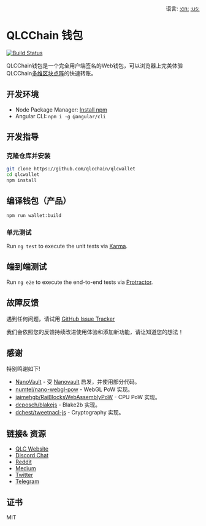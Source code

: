 <div align="right">语言:
<a title="中文" href="README_CN.md">:cn:</a>
<a title="英文" href="README.md">:us:</a></div>

# QLCChain 钱包

[![Build Status](https://travis-ci.com/qlcchain/qlcwallet.svg?branch=master)](https://travis-ci.com/qlcchain/qlcwallet)

QLCChain钱包是一个完全用户端签名的Web钱包，可以浏览器上完美体验QLCChain[多维区块点阵](https://qlcchain.org)的快速转账。

## 开发环境
- Node Package Manager: [Install npm](https://www.npmjs.com/get-npm)
- Angular CLI: `npm i -g @angular/cli`

## 开发指导

### 克隆仓库并安装
```bash
git clone https://github.com/qlcchain/qlcwallet
cd qlcwallet
npm install
```

## 编译钱包（产品）

```bash
npm run wallet:build
```

### 单元测试

Run `ng test` to execute the unit tests via [Karma](https://karma-runner.github.io).

## 端到端测试

Run `ng e2e` to execute the end-to-end tests via [Protractor](http://www.protractortest.org/).

## 故障反馈
遇到任何问题，请试用 [GitHub Issue Tracker](https://github.com/qlcchain/qlcwallet/issues) 

我们会依照您的反馈持续改进使用体验和添加新功能，请让知道您的想法！

## 感谢
特别鸣谢如下!
- [NanoVault](https://github.com/cronoh/nanovault) - 受 [Nanovault](https://nanovault.io/) 启发，并使用部分代码。
- [numtel/nano-webgl-pow](https://github.com/numtel/nano-webgl-pow) - WebGL PoW 实现。
- [jaimehgb/RaiBlocksWebAssemblyPoW](https://github.com/jaimehgb/RaiBlocksWebAssemblyPoW) - CPU PoW 实现。
- [dcposch/blakejs](https://github.com/dcposch/blakejs) - Blake2b 实现。
- [dchest/tweetnacl-js](https://github.com/dchest/tweetnacl-js) - Cryptography 实现。

## 链接& 资源

- [QLC Website](https://qlcchain.org)
- [Discord Chat](https://discord.gg/JnCnhjr)
- [Reddit](https://www.reddit.com/r/Qlink/)
- [Medium](https://medium.com/qlc-chain)
- [Twitter](https://twitter.com/QLCchain)
- [Telegram](https://t.me/qlinkmobile)

## 证书

MIT
